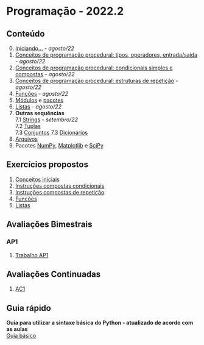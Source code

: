 # Programação - 2022.2


## Conteúdo  
0. [Iniciando...](prog_aulas/prog_inicio.md) - *agosto/22*
1. [Conceitos de programação procedural: tipos, operadores, entrada/saída](prog_aulas/prog_conceitos1.md) - *agosto/22*   
2. [Conceitos de programação procedural: condicionais simples e compostas](prog_aulas/prog_conceitos2.md) - *agosto/22*  
3. [Conceitos de programação procedural: estruturas de repetição](prog_aulas/prog_conceitos3.md) - *agosto/22*
4. [Funções](prog_aulas/prog_funcoes.md)  -  *agosto/22*  
5. [Módulos](prog_aulas/prog_modulos.md) e [pacotes](prog_aulas/prog_pacotes.md)
6. [Listas](prog_aulas/prog_listas.md) - *agosto/22*
7. **Outras sequências**  
7.1 [Strings](prog_aulas/prog_str.md) - *setembro/22*  
7.2 [Tuplas](prog_aulas/prog_tuplas.md)    
7.3 [Conjuntos](prog_aulas/prog_conjuntos.md)
7.3 [Dicionários](prog_aulas/prog_dicionarios.md)  
8. [Arquivos](prog_aulas/prog_arquivos.md)  
9. Pacotes [NumPy](https://numpy.org/doc/stable/user/absolute_beginners.html), [Matplotlib](https://matplotlib.org/stable/plot_types/index.html) e [SciPy](https://docs.scipy.org/doc/scipy/getting_started.html#getting-started-ref)

## Exercícios propostos
1. [Conceitos iniciais](prog_aulas/exercicios_conceitosIniciais.md)  
2. [Instruções compostas condicionais](prog_aulas/exercicios_condicionais.md)  
3. [Instruções compostas de repetição](prog_aulas/exercicios_repeticao.md)
4. [Funções](prog_aulas/exercicios_funcoes.md)  
5. [Listas](prog_aulas/exercicios_listas.md)

## Avaliações Bimestrais
### AP1
1. [Trabalho AP1](prog_aulas/Orientacao_trabalho_AP1.pdf)

## Avaliações Continuadas
1. [AC1](https://forms.gle/MSFH9vBov7cPHfer5)

## Guia rápido
**Guia para utilizar a sintaxe básica do Python - atualizado de acordo com as aulas**  
[Guia básico](prog_aulas/guia_rapido.md)


